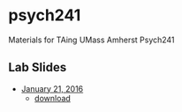 # psych241
Materials for TAing UMass Amherst Psych241

## Lab Slides
- [January 21, 2016](http://psadil.github.io/psych241/lab1_21jan2016.pdf)
    - [download](http://psadil.github.io/psych241/lab1_21jan2016.pptx)